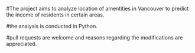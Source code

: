 
#The project aims to analyze location of amentities in Vancouver to predict the income of residents in certain areas.

#the analysis is conducted in Python.

#pull requests are welcome and reasons regarding the modifications are appreciated.
